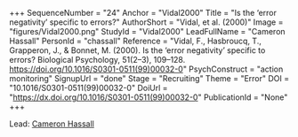 +++
SequenceNumber = "24"
Anchor = "Vidal2000"
Title = "Is the ‘error negativity’ specific to errors?"
AuthorShort = "Vidal, et al. (2000)"
Image = "figures/Vidal2000.png"
StudyId = "Vidal2000"
LeadFullName = "Cameron Hassall"
PersonId = "chassall"
Reference = "Vidal, F., Hasbroucq, T., Grapperon, J., & Bonnet, M. (2000). Is the ‘error negativity’ specific to errors? Biological Psychology, 51(2–3), 109–128. https://doi.org/10.1016/S0301-0511(99)00032-0"
PsychConstruct = "action monitoring"
SignupUrl = "done"
Stage = "Recruiting"
Theme = "Error"
DOI = "10.1016/S0301-0511(99)00032-0"
DoiUrl = "https://dx.doi.org/10.1016/S0301-0511(99)00032-0"
PublicationId = "None"
+++

Lead: [Cameron Hassall](/people/#chassall)